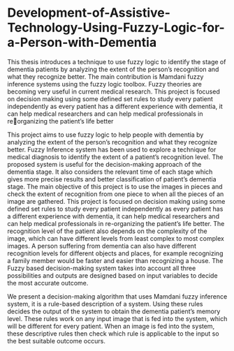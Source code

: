 # Development-of-Assistive-Technology-Using-Fuzzy-Logic-for-a-Person-with-Dementia
This thesis introduces a technique to use fuzzy logic to identify the stage of dementia patients by 
analyzing the extent of the person’s recognition and what they recognize better. The main 
contribution is Mamdani fuzzy inference systems using the fuzzy logic toolbox. Fuzzy theories are 
becoming very useful in current medical research. This project is focused on decision making using 
some defined set rules to study every patient independently as every patient has a different 
experience with dementia, it can help medical researchers and can help medical professionals in reorganizing the patient’s life better


This project aims to use fuzzy logic to help people with dementia by analyzing the extent of the 
person’s recognition and what they recognize better. Fuzzy Inference system has been used to 
explore a technique for medical diagnosis to identify the extent of a patient’s recognition level. The 
proposed system is useful for the decision-making approach of the dementia stage. It also considers 
the relevant time of each stage which gives more precise results and better classification of patient’s 
dementia stage. 
The main objective of this project is to use the images in pieces and check the extent of recognition 
from one piece to when all the pieces of an image are gathered. This project is focused on decision 
making using some defined set rules to study every patient independently as every patient has a 
different experience with dementia, it can help medical researchers and can help medical 
professionals in re-organizing the patient’s life better. The recognition level of the patient also 
depends on the complexity of the image, which can have different levels from least complex to most 
complex images. 
A person suffering from dementia can also have different recognition levels for different objects and 
places, for example recognizing a family member would be faster and easier than recognizing a 
house. The Fuzzy based decision-making system takes into account all three possibilities and outputs 
are designed based on input variables to decide the most accurate outcome. 


We present a decision-making algorithm that uses Mamdani fuzzy inference system, it is a rule-based 
description of a system. Using these rules decides the output of the system to obtain the dementia 
patient’s memory level. These rules work on any input image that is fed into the system, which will 
be different for every patient. When an image is fed into the system, these descriptive rules then 
check which rule is applicable to the input so the best suitable outcome occurs. 
